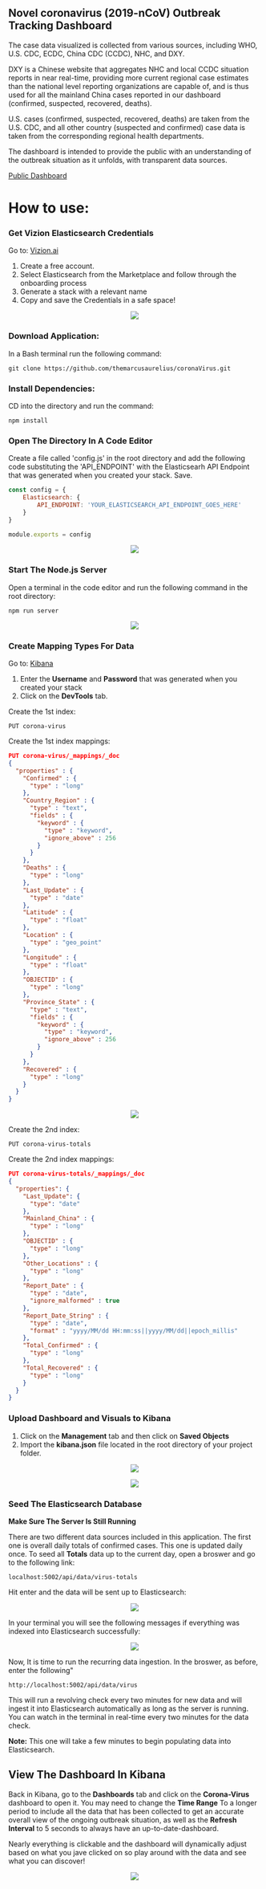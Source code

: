 ## Novel coronavirus (2019-nCoV) Outbreak Tracking Dashboard

The case data visualized is collected from various sources, including WHO, U.S. CDC, ECDC, China CDC (CCDC), NHC, and DXY. 

DXY is a Chinese website that aggregates NHC and local CCDC situation reports in near real-time, providing more current regional case estimates than the national level reporting organizations are capable of, and is thus used for all the mainland China cases reported in our dashboard (confirmed, suspected, recovered, deaths). 

U.S. cases (confirmed, suspected, recovered, deaths) are taken from the U.S. CDC, and all other country (suspected and confirmed) case data is taken from the corresponding regional health departments. 

The dashboard is intended to provide the public with an understanding of the outbreak situation as it unfolds, with transparent data sources.

[Public Dashboard](https://app.vizion.ai/kibanareadonly/app/kibana/dashboard?auth=f38a0a4a589f5694dcd0f508a2473f2c6e44d245e4753186a5ec5dfda77564ec83b57840590e66e2aa1da41683dec8078f2ceb20ee58c1d6bb36fb1eefbd9d33&objectId=6f815ce0-4f23-11ea-94f5-2de448464c8e#/dashboard/6f815ce0-4f23-11ea-94f5-2de448464c8e)

# How to use:

### Get Vizion Elasticsearch Credentials

Go to: [Vizion.ai](https://app.vizion.ai/)

1. Create a free account.
2. Select Elasticsearch from the Marketplace and follow through the onboarding process
3. Generate a stack with a relevant name
4. Copy and save the Credentials in a safe space!

<p align="center">
  <img src="https://giant.gfycat.com/SpiffyBlindCobra.gif">
</p>
  
  

 


### Download Application:
In a Bash terminal run the following command:

```
git clone https://github.com/themarcusaurelius/coronaVirus.git
```


### Install Dependencies:
CD into the directory and run the command:

```
npm install
```

### Open The Directory In A Code Editor
Create a file called 'config.js' in the root directory and add the following code substituting the 'API_ENDPOINT' with the Elasticsearh API Endpoint that was generated when you created your stack. Save.

```javascript
const config = {
    Elasticsearch: {
        API_ENDPOINT: 'YOUR_ELASTICSEARCH_API_ENDPOINT_GOES_HERE'
    }
}

module.exports = config
```

<p align="center">
  <img src="https://i.imgur.com/8BseA0C.png">
</p>


### Start The Node.js Server
Open a terminal in the code editor and run the following command in the root directory:

```
npm run server
```
<p align="center">
  <img src="https://i.imgur.com/Jg4L1Bx.png">
</p>

### Create Mapping Types For Data
Go to: [Kibana](https://app.vizion.ai/kibana/app/my_login)

1. Enter the <b>Username</b> and <b>Password</b> that was generated when you created your stack
2. Click on the <b>DevTools</b> tab.

Create the 1st index:

```
PUT corona-virus
```

Create the 1st index mappings:
```json
PUT corona-virus/_mappings/_doc 
{
  "properties" : {
    "Confirmed" : {
      "type" : "long"
    },
    "Country_Region" : {
      "type" : "text",
      "fields" : {
        "keyword" : {
          "type" : "keyword",
          "ignore_above" : 256
        }
      }
    },
    "Deaths" : {
      "type" : "long"
    },
    "Last_Update" : {
      "type" : "date"
    },
    "Latitude" : {
      "type" : "float"
    },
    "Location" : {
      "type" : "geo_point"
    },
    "Longitude" : {
      "type" : "float"
    },
    "OBJECTID" : {
      "type" : "long"
    },
    "Province_State" : {
      "type" : "text",
      "fields" : {
        "keyword" : {
          "type" : "keyword",
          "ignore_above" : 256
        }
      }
    },
    "Recovered" : {
      "type" : "long"
    }
  }
}
```

<p align="center">
  <img src="https://i.imgur.com/eTWkOd0.png">
</p>

Create the 2nd index:
```
PUT corona-virus-totals
```

Create the 2nd index mappings:
```json
PUT corona-virus-totals/_mappings/_doc 
{
  "properties": {
    "Last_Update": {
      "type": "date"
    },
    "Mainland_China" : {
      "type" : "long"
    },
    "OBJECTID" : {
      "type" : "long"
    },
    "Other_Locations" : {
      "type" : "long"
    },
    "Report_Date" : {
      "type" : "date",
      "ignore_malformed" : true
    },
    "Report_Date_String" : {
      "type" : "date",
      "format" : "yyyy/MM/dd HH:mm:ss||yyyy/MM/dd||epoch_millis"
    },
    "Total_Confirmed" : {
      "type" : "long"
    },
    "Total_Recovered" : {
      "type" : "long"
    }
  }
}
```


### Upload Dashboard and Visuals to Kibana
1. Click on the <b>Management</b> tab and then click on <b>Saved Objects</b>
2. Import the <b>kibana.json</b> file located in the root directory of your project folder.

<p align="center">
  <img src="https://i.imgur.com/ejX1Rr4.png">
</p>

<p align="center">
  <img src="https://i.imgur.com/0GU0CiG.png">
</p>


### Seed The Elasticsearch Database

<b>Make Sure The Server Is Still Running</b>

There are two different data sources included in this application. The first one is overall daily totals of confirmed cases. This one is updated daily once. To seed all <b>Totals</b> data up to the current day, open a broswer and go to the following link: 
```
localhost:5002/api/data/virus-totals
```
Hit enter and the data will be sent up to Elasticsearch:

<p align="center">
  <img src="https://i.imgur.com/2aoANI4.png">
</p>

In your terminal you will see the following messages if everything was indexed into Elasticsearch successfully:
<p align="center">
  <img src="https://i.imgur.com/PYLb5Cb.png">
</p>

Now, It is time to run the recurring data ingestion. In the broswer, as before, enter the following"
```
http://localhost:5002/api/data/virus
```

This will run a revolving check every two minutes for new data and will ingest it into Elasticsearch automatically as long as the server is running. You can watch in the terminal in real-time every two minutes for the data check. 

<b>Note:</b> This one will take a few minutes to begin populating data into Elasticsearch.

## View The Dashboard In Kibana

Back in Kibana, go to the <b>Dashboards</b> tab and click on the <b>Corona-Virus</b> dashboard to open it. You may need to change the <b>Time Range</b> To a longer period to include all the data that has been collected to get an accurate overall view of the ongoing outbreak situation, as well as the <b>Refresh Interval</b> to 5 seconds to always have an up-to-date-dashboard.


Nearly everything is clickable and the dashboard will dynamically adjust based on what you jave clicked on so play around with the data and see what you can discover!

<p align="center">
  <img src="https://i.imgur.com/pegZHkx.png">
</p>









